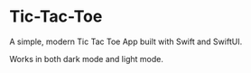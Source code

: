 # Tic-Tac-Toe
A simple, modern Tic Tac Toe App built with Swift and SwiftUI.

Works in both dark mode and light mode.


